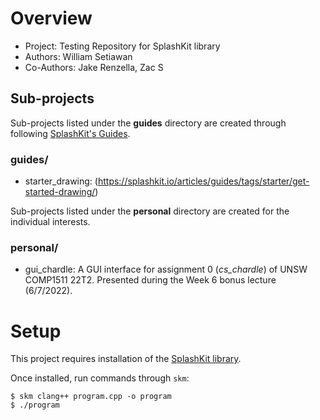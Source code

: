 # Overview
* Project: Testing Repository for SplashKit library
* Authors: William Setiawan
* Co-Authors: Jake Renzella, Zac S

## Sub-projects
Sub-projects listed under the **guides** directory are created through following [SplashKit's Guides](https://splashkit.io/articles/guides/).

### guides/
* starter_drawing: (https://splashkit.io/articles/guides/tags/starter/get-started-drawing/)

Sub-projects listed under the **personal** directory are created for the individual interests.

### personal/
* gui_chardle: A GUI interface for assignment 0 (*cs_chardle*) of UNSW COMP1511 22T2. Presented during the Week 6 bonus lecture (6/7/2022).

# Setup
This project requires installation of the [SplashKit library](https://splashkit.io/articles/installation/).

Once installed, run commands through `skm`:
```
$ skm clang++ program.cpp -o program
$ ./program
```
